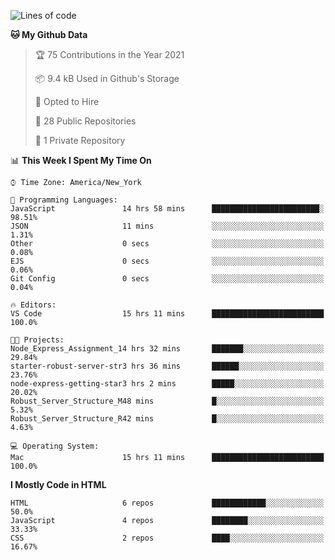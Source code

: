 <!--START_SECTION:waka-->
![Lines of code](https://img.shields.io/badge/From%20Hello%20World%20I%27ve%20Written-38967%20lines%20of%20code-blue)

**🐱 My Github Data** 

> 🏆 75 Contributions in the Year 2021
 > 
> 📦 9.4 kB Used in Github's Storage 
 > 
> 💼 Opted to Hire
 > 
> 📜 28 Public Repositories 
 > 
> 🔑 1 Private Repository 
 > 
📊 **This Week I Spent My Time On** 

```text
⌚︎ Time Zone: America/New_York

💬 Programming Languages: 
JavaScript               14 hrs 58 mins      ████████████████████████░   98.51% 
JSON                     11 mins             ░░░░░░░░░░░░░░░░░░░░░░░░░   1.31% 
Other                    0 secs              ░░░░░░░░░░░░░░░░░░░░░░░░░   0.08% 
EJS                      0 secs              ░░░░░░░░░░░░░░░░░░░░░░░░░   0.06% 
Git Config               0 secs              ░░░░░░░░░░░░░░░░░░░░░░░░░   0.04%

🔥 Editors: 
VS Code                  15 hrs 11 mins      █████████████████████████   100.0%

🐱‍💻 Projects: 
Node_Express_Assignment_14 hrs 32 mins       ███████░░░░░░░░░░░░░░░░░░   29.84% 
starter-robust-server-str3 hrs 36 mins       ██████░░░░░░░░░░░░░░░░░░░   23.76% 
node-express-getting-star3 hrs 2 mins        █████░░░░░░░░░░░░░░░░░░░░   20.02% 
Robust_Server_Structure_M48 mins             █░░░░░░░░░░░░░░░░░░░░░░░░   5.32% 
Robust_Server_Structure_R42 mins             █░░░░░░░░░░░░░░░░░░░░░░░░   4.63%

💻 Operating System: 
Mac                      15 hrs 11 mins      █████████████████████████   100.0%

```

**I Mostly Code in HTML** 

```text
HTML                     6 repos             ████████████░░░░░░░░░░░░░   50.0% 
JavaScript               4 repos             ████████░░░░░░░░░░░░░░░░░   33.33% 
CSS                      2 repos             ████░░░░░░░░░░░░░░░░░░░░░   16.67%

```



<!--END_SECTION:waka-->
